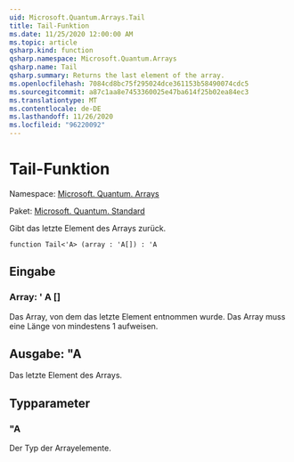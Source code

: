 ```yaml
---
uid: Microsoft.Quantum.Arrays.Tail
title: Tail-Funktion
ms.date: 11/25/2020 12:00:00 AM
ms.topic: article
qsharp.kind: function
qsharp.namespace: Microsoft.Quantum.Arrays
qsharp.name: Tail
qsharp.summary: Returns the last element of the array.
ms.openlocfilehash: 7084cd8bc75f295024dce361153b58490074cdc5
ms.sourcegitcommit: a87c1aa8e7453360025e47ba614f25b02ea84ec3
ms.translationtype: MT
ms.contentlocale: de-DE
ms.lasthandoff: 11/26/2020
ms.locfileid: "96220092"
---
```

# <a name="tail-function"></a>Tail-Funktion

Namespace: [Microsoft. Quantum. Arrays](xref:Microsoft.Quantum.Arrays)

Paket: [Microsoft. Quantum. Standard](https://nuget.org/packages/Microsoft.Quantum.Standard)


Gibt das letzte Element des Arrays zurück.

```qsharp
function Tail<'A> (array : 'A[]) : 'A
```


## <a name="input"></a>Eingabe

### <a name="array--a"></a>Array: ' A []

Das Array, von dem das letzte Element entnommen wurde. Das Array muss eine Länge von mindestens 1 aufweisen.



## <a name="output--a"></a>Ausgabe: "A

Das letzte Element des Arrays.

## <a name="type-parameters"></a>Typparameter

### <a name="a"></a>"A

Der Typ der Arrayelemente.